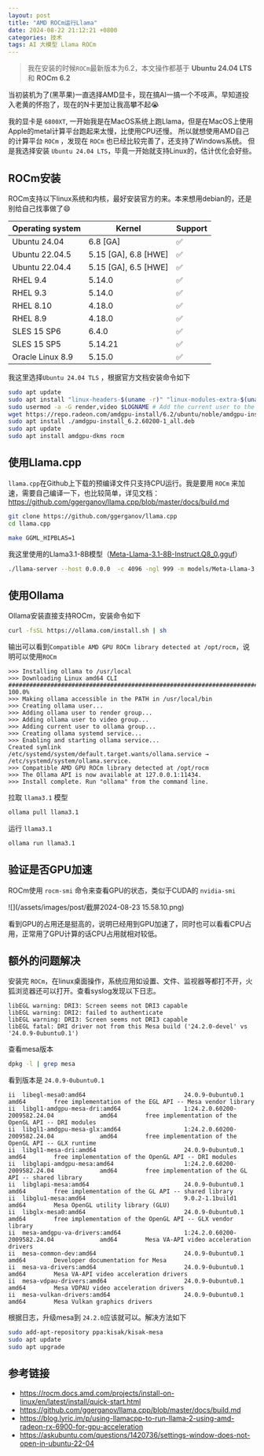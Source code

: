 ```yaml
---
layout: post
title: "AMD ROCm运行Llama"
date: 2024-08-22 21:12:21 +0800
categories: 技术
tags: AI 大模型 Llama ROCm
---
```


> 我在安装的时候`ROCm`最新版本为6.2，本文操作都基于 **Ubuntu 24.04 LTS** 和 **ROCm 6.2**

当初装机为了(黑苹果)一直选择AMD显卡，现在搞AI一搞一个不吱声。早知道投入老黄的怀抱了，现在的N卡更加让我高攀不起😭

我的显卡是 `6800XT`, 一开始我是在MacOS系统上跑Llama，但是在MacOS上使用Apple的metal计算平台跑起来太慢，比使用CPU还慢。
所以就想使用AMD自己的计算平台 `ROCm` ，发现在 `ROCm` 也已经比较完善了，还支持了Windows系统。
但是我选择安装 `Ubuntu 24.04 LTS`，毕竟一开始就支持Linux的，估计优化会好些。

## **ROCm安装**

ROCm支持以下linux系统和内核，最好安装官方的来。本来想用debian的，还是别给自己找事做了😄

| Operating system | Kernel | Support |
|----|----|----|
| Ubuntu 24.04 | 6.8 \[GA\] | ✅ |
| Ubuntu 22.04.5 | 5.15 \[GA\], 6.8 \[HWE\] | ✅  |
| Ubuntu 22.04.4 | 5.15 \[GA\], 6.5 \[HWE\] | ✅ |
| RHEL 9.4 | 5.14.0 | ✅ |
| RHEL 9.3 | 5.14.0 | ✅ |
| RHEL 8.10 | 4.18.0 | ✅ |
| RHEL 8.9 | 4.18.0 | ✅ |
| SLES 15 SP6 | 6.4.0 | ✅ |
| SLES 15 SP5 | 5.14.21 | ✅ |
| Oracle Linux 8.9 | 5.15.0 | ✅  |

我这里选择`Ubuntu 24.04 TLS` ，根据官方文档安装命令如下

```bash
sudo apt update
sudo apt install "linux-headers-$(uname -r)" "linux-modules-extra-$(uname -r)"
sudo usermod -a -G render,video $LOGNAME # Add the current user to the render and video groups
wget https://repo.radeon.com/amdgpu-install/6.2/ubuntu/noble/amdgpu-install_6.2.60200-1_all.deb
sudo apt install ./amdgpu-install_6.2.60200-1_all.deb
sudo apt update
sudo apt install amdgpu-dkms rocm
```

## **使用Llama.cpp**

`llama.cpp`在Github上下载的预编译文件只支持CPU运行。我是要用 `ROCm` 来加速，需要自己编译一下，也比较简单，详见文档：<https://github.com/ggerganov/llama.cpp/blob/master/docs/build.md>

```bash
git clone https://github.com/ggerganov/llama.cpp
cd llama.cpp

make GGML_HIPBLAS=1
```

我这里使用的Llama3.1-8B模型（[Meta-Llama-3.1-8B-Instruct.Q8_0.gguf](https://huggingface.co/QuantFactory/Meta-Llama-3.1-8B-Instruct-GGUF)）

```bash
./llama-server --host 0.0.0.0  -c 4096 -ngl 999 -m models/Meta-Llama-3.1-8B-Instruct.Q8_0.gguf
```

## **使用Ollama**

Ollama安装直接支持ROCm，安装命令如下

```bash
curl -fsSL https://ollama.com/install.sh | sh
```

输出可以看到`Compatible AMD GPU ROCm library detected at /opt/rocm`，说明可以使用`ROCm`

```
>>> Installing ollama to /usr/local
>>> Downloading Linux amd64 CLI
######################################################################## 100.0%  
>>> Making ollama accessible in the PATH in /usr/local/bin
>>> Creating ollama user...
>>> Adding ollama user to render group...
>>> Adding ollama user to video group...
>>> Adding current user to ollama group...
>>> Creating ollama systemd service...
>>> Enabling and starting ollama service...
Created symlink /etc/systemd/system/default.target.wants/ollama.service → /etc/systemd/system/ollama.service.
>>> Compatible AMD GPU ROCm library detected at /opt/rocm
>>> The Ollama API is now available at 127.0.0.1:11434.
>>> Install complete. Run "ollama" from the command line.
```

拉取 `llama3.1` 模型

```bash
ollama pull llama3.1
```

运行 `llama3.1` 

```bash
ollama run llama3.1
```

## **验证是否GPU加速**

ROCm使用 `rocm-smi` 命令来查看GPU的状态，类似于CUDA的 `nvidia-smi`

![](/assets/images/post/截屏2024-08-23 15.58.10.png)

看到GPU的占用还是挺高的，说明已经用到GPU加速了，同时也可以看看CPU占用，正常用了GPU计算的话CPU占用就相对较低。

## **额外的问题解决**

安装完 `ROCm`，在linux桌面操作，系统应用如设置、文件、监视器等都打不开，火狐浏览器还可以打开。查看syslog发现以下日志。

```
libEGL warning: DRI3: Screen seems not DRI3 capable
libEGL warning: DRI2: failed to authenticate
libEGL warning: DRI3: Screen seems not DRI3 capable
libEGL fatal: DRI driver not from this Mesa build ('24.2.0-devel' vs '24.0.9-0ubuntu0.1')
```

查看mesa版本

```bash
dpkg -l | grep mesa
```

看到版本是 `24.0.9-0ubuntu0.1`

```
ii  libegl-mesa0:amd64                            24.0.9-0ubuntu0.1                        amd64        free implementation of the EGL API -- Mesa vendor library
ii  libgl1-amdgpu-mesa-dri:amd64                  1:24.2.0.60200-2009582.24.04             amd64        free implementation of the OpenGL API -- DRI modules
ii  libgl1-amdgpu-mesa-glx:amd64                  1:24.2.0.60200-2009582.24.04             amd64        free implementation of the OpenGL API -- GLX runtime
ii  libgl1-mesa-dri:amd64                         24.0.9-0ubuntu0.1                        amd64        free implementation of the OpenGL API -- DRI modules
ii  libglapi-amdgpu-mesa:amd64                    1:24.2.0.60200-2009582.24.04             amd64        free implementation of the GL API -- shared library
ii  libglapi-mesa:amd64                           24.0.9-0ubuntu0.1                        amd64        free implementation of the GL API -- shared library
ii  libglu1-mesa:amd64                            9.0.2-1.1build1                          amd64        Mesa OpenGL utility library (GLU)
ii  libglx-mesa0:amd64                            24.0.9-0ubuntu0.1                        amd64        free implementation of the OpenGL API -- GLX vendor library
ii  mesa-amdgpu-va-drivers:amd64                  1:24.2.0.60200-2009582.24.04             amd64        Mesa VA-API video acceleration drivers
ii  mesa-common-dev:amd64                         24.0.9-0ubuntu0.1                        amd64        Developer documentation for Mesa
ii  mesa-va-drivers:amd64                         24.0.9-0ubuntu0.1                        amd64        Mesa VA-API video acceleration drivers
ii  mesa-vdpau-drivers:amd64                      24.0.9-0ubuntu0.1                        amd64        Mesa VDPAU video acceleration drivers
ii  mesa-vulkan-drivers:amd64                     24.0.9-0ubuntu0.1                        amd64        Mesa Vulkan graphics drivers
```

根据日志，升级mesa到 `24.2.0`应该就可以。解决方法如下

```bash
sudo add-apt-repository ppa:kisak/kisak-mesa
sudo apt update
sudo apt upgrade
```

## **参考链接**

* <https://rocm.docs.amd.com/projects/install-on-linux/en/latest/install/quick-start.html>
* <https://github.com/ggerganov/llama.cpp/blob/master/docs/build.md>
* <https://blog.lyric.im/p/using-llamacpp-to-run-llama-2-using-amd-radeon-rx-6900-for-gpu-acceleration>
* <https://askubuntu.com/questions/1420736/settings-window-does-not-open-in-ubuntu-22-04>
